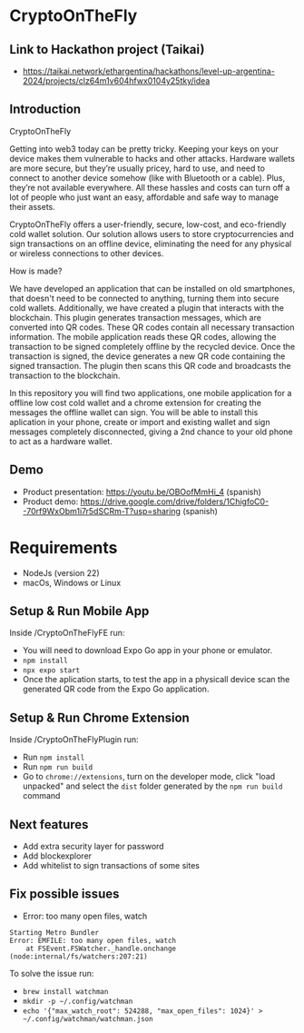 # CryptoOnTheFly

## Link to Hackathon project (Taikai)

 - https://taikai.network/ethargentina/hackathons/level-up-argentina-2024/projects/clz64m1v604hfwx0104y25tky/idea

## Introduction

CryptoOnTheFly

Getting into web3 today can be pretty tricky. Keeping your keys on your device makes them vulnerable to hacks and other attacks. Hardware wallets are more secure, but they’re usually pricey, hard to use, and need to connect to another device somehow (like with Bluetooth or a cable). Plus, they’re not available everywhere. All these hassles and costs can turn off a lot of people who just want an easy, affordable and safe way to manage their assets.

CryptoOnTheFly offers a user-friendly, secure, low-cost, and eco-friendly cold wallet solution. Our solution allows users to store cryptocurrencies and sign transactions on an offline device, eliminating the need for any physical or wireless connections to other devices.

How is made?

We have developed an application that can be installed on old smartphones, that doesn't need to be connected to anything, turning them into secure cold wallets. Additionally, we have created a plugin that interacts with the blockchain. This plugin generates transaction messages, which are converted into QR codes. These QR codes contain all necessary transaction information. The mobile application reads these QR codes, allowing the transaction to be signed completely offline by the recycled device. Once the transaction is signed, the device generates a new QR code containing the signed transaction. The plugin then scans this QR code and broadcasts the transaction to the blockchain.

In this repository you will find two applications, one mobile application for a offline low cost cold wallet and a chrome extension for creating the messages the offline wallet can sign. You will be able to install this aplication in your phone, create or import and existing wallet and sign messages completely disconnected, giving a 2nd chance to your old phone to act as a hardware wallet.

## Demo

- Product presentation: https://youtu.be/OBOofMmHi_4 (spanish)
- Product demo: https://drive.google.com/drive/folders/1ChigfoC0--70rf9WxObm1i7r5dSCRm-T?usp=sharing (spanish)

# Requirements

- NodeJs (version 22)
- macOs, Windows or Linux

## Setup & Run Mobile App

Inside /CryptoOnTheFlyFE run:

- You will need to download Expo Go app in your phone or emulator.
- `npm install`
- `npx expo start`
- Once the aplication starts, to test the app in a physicall device scan the generated QR code from the Expo Go application.

## Setup & Run Chrome Extension

Inside /CryptoOnTheFlyPlugin run:

- Run `npm install`
- Run `npm run build`
- Go to `chrome://extensions`, turn on the developer mode, click "load unpacked" and select the `dist` folder generated by the `npm run build` command

## Next features
- Add extra security layer for password
- Add blockexplorer
- Add whitelist to sign transactions of some sites


## Fix possible issues

- Error: too many open files, watch
```
Starting Metro Bundler
Error: EMFILE: too many open files, watch
    at FSEvent.FSWatcher._handle.onchange (node:internal/fs/watchers:207:21)
```

To solve the issue run:
- `brew install watchman`
- `mkdir -p ~/.config/watchman`
- `echo '{"max_watch_root": 524288, "max_open_files": 1024}' > ~/.config/watchman/watchman.json`
